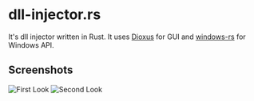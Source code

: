 # dll-injector.rs
It's dll injector written in Rust. It uses [Dioxus](https://github.com/dioxuslabs/dioxus) for GUI and [windows-rs](https://github.com/microsoft/windows-rs) for Windows API.

## Screenshots
![First Look](https://github.com/Speretta/dll-injector.rs/tree/master/screenshots/A.png)
![Second Look](https://github.com/Speretta/dll-injector.rs/tree/master/screenshots/B.png)


